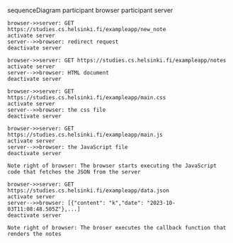 sequenceDiagram
    participant browser
    participant server

    browser->>server: GET https://studies.cs.helsinki.fi/exampleapp/new_note
    activate server
    server-->>browser: redirect request
    deactivate server

    browser->>server: GET https://studies.cs.helsinki.fi/exampleapp/notes
    activate server
    server-->>browser: HTML document
    deactivate server

    browser->>server: GET https://studies.cs.helsinki.fi/exampleapp/main.css
    activate server
    server-->>browser: the css file
    deactivate server

    browser->>server: GET https://studies.cs.helsinki.fi/exampleapp/main.js
    activate server
    server-->>browser: the JavaScript file
    deactivate server

    Note right of browser: The browser starts executing the JavaScript code that fetches the JSON from the server

    browser->>server: GET https://studies.cs.helsinki.fi/exampleapp/data.json
    activate server
    server-->>browser: [{"content": "k","date": "2023-10-03T11:08:48.505Z"},...]
    deactivate server

    Note right of browser: The broser executes the callback function that renders the notes

